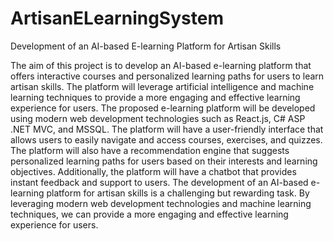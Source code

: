# ArtisanELearningSystem

Development of an AI-based E-learning Platform for Artisan Skills 

The aim of this project is to develop an AI-based e-learning platform that offers interactive courses and personalized learning paths for users to learn artisan skills. The platform will leverage artificial intelligence and machine learning techniques to provide a more engaging and effective learning experience for users. The proposed e-learning platform will be developed using modern web development technologies such as React.js, C# ASP .NET MVC, and MSSQL. The platform will have a user-friendly interface that allows users to easily navigate and access courses, exercises, and quizzes. The platform will also have a recommendation engine that suggests personalized learning paths for users based on their interests and learning objectives. Additionally, the platform will have a chatbot that provides instant feedback and support to users. The development of an AI-based e-learning platform for artisan skills is a challenging but rewarding task. By leveraging modern web development technologies and machine learning techniques, we can provide a more engaging and effective learning experience for users.
